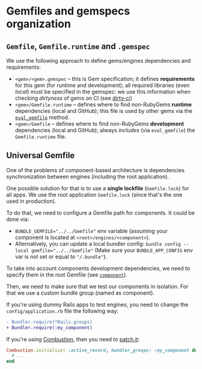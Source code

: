 # Gemfiles and gemspecs organization

## `Gemfile`, `Gemfile.runtime` and `.gemspec`

We use the following approach to define gems/engines dependencies and requirements:

- `<gem>/<gem>.gemspec` – this is Gem specification; it defines **requirements** for this gem (for runtime and development); all required libraries (even _local_) must be specified in the gemspec: we use this information when checking _dirtyness_ of gems on CI (see [dirty-ci](../scripts/dirty-ci/README.md))
- `<gem>/Gemfile.runtime` – defines where to find non-RubyGems **runtime** dependencies (local and GitHub); this file is used by other gems via the [`eval_gemfile`](../scripts/bundler/README.md#eval_gemfile) method.
- `<gem>/Gemfile` – defines where to find non-RubyGems **development** dependencies (local and GitHub); always _includes_ (via `eval_gemfile`) the `Gemfile.runtime` file.

## Universal Gemfile

One of the problems of component-based architecture is dependencies synchronization between engines (including the root application).

One possible solution for that is to use a **single lockfile** (`Gemfile.lock`) for all apps. We use the root application `Gemfile.lock` (since that's the one used in production).

To do that, we need to configure a Gemfile path for components. It could be done via:

- `BUNDLE_GEMFILE="../../Gemfile"` env variable (assuming your component is located at `<root>/engines/<component>`).
- Alternatively, you can update a local bundler config: `bundle config --local gemfile="../../Gemfile"` (Make sure your `BUNDLE_APP_CONFIG` env var is not set or equal to `"/.bundle"`).

To take into account components development dependencies, we need to specify them in the root Gemfile (see [`component`](../scripts/bundler/README.md#component)).

Then, we need to make sure that we test our components in isolation. For that we use a custom bundle group (named as component).

If you're using dummy Rails apps to test engines, you need to change the `config/application.rb` file the following way:

```diff
- Bundler.require(*Rails.groups)
+ Bundler.require(:my_component)
```

If you're using [Combustion](./testing.md), then you need to [patch it](../scripts/combustion/README.md):

```ruby
Combustion.initialize! :active_record, bundler_groups: :my_component do
  # ...
end
```
